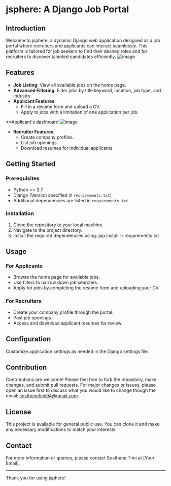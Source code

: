# jsphere: A Django Job Portal

## Introduction

Welcome to jsphere, a dynamic Django web application designed as a job portal where recruiters and applicants can interact seamlessly. This platform is tailored for job seekers to find their desired roles and for recruiters to discover talented candidates efficiently.
![image](https://github.com/T-sosthenese/jsphere/assets/122860182/201acbce-d36d-494d-bbef-1c239e15baf8)


## Features

- **Job Listing**: View all available jobs on the home page.
- **Advanced Filtering**: Filter jobs by title keyword, location, job type, and industry.
- **Applicant Features**:
  - Fill in a resume form and upload a CV.
  - Apply to jobs with a limitation of one application per job.

**Applicant's dashboard
![image](https://github.com/T-sosthenese/jsphere/assets/122860182/9de103fc-2d7b-4509-a2c7-56946a6b1d3c)

- **Recruiter Features**:
  - Create company profiles.
  - List job openings.
  - Download resumes for individual applicants.

## Getting Started

### Prerequisites

- Python >= 3.7
- Django (Version specified in `requirements.txt`)
- Additional dependencies are listed in `requirements.txt`.

### Installation

1. Clone the repository to your local machine.
2. Navigate to the project directory.
3. Install the required dependencies using: pip install -r requirements.txt

## Usage

### For Applicants

- Browse the home page for available jobs.
- Use filters to narrow down job searches.
- Apply for jobs by completing the resume form and uploading your CV.

### For Recruiters

- Create your company profile through the portal.
- Post job openings.
- Access and download applicant resumes for review.

## Configuration

Customize application settings as needed in the Django settings file.

## Contribution

Contributions are welcome! Please feel free to fork the repository, make changes, and submit pull requests. For major changes or issues, please open an issue first to discuss what you would like to change though the email: sosthenetimi94@gmail.com

## License

This project is available for general public use. You can clone it and make any necessary modifications to match your interests

## Contact

For more information or queries, please contact Sosthene Timi at [Your Email].

---

Thank you for using jsphere!
